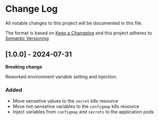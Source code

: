 # Change Log

All notable changes to this project will be documented in this file.

The format is based on [Keep a Changelog](http://keepachangelog.com/)
and this project adheres to [Semantic Versioning](http://semver.org/)

## [1.0.0] - 2024-07-31

**Breaking change**

Reworked environment variable setting and injection.

### Added

- Move sensetive values to the `secret` k8s resource
- Move not-sensetive variables to the `configmap` k8s resource
- Inject variables from `configmap` and `secrets` to the application pods
